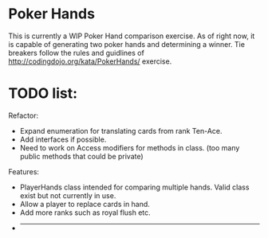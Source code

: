 # Poker Hands

This is currently a WIP Poker Hand comparison exercise. As of right now, it is capable of generating two poker hands and determining a winner. Tie breakers follow the rules and guidlines of http://codingdojo.org/kata/PokerHands/ exercise. 

# TODO list:

Refactor:
  - Expand enumeration for translating cards from rank Ten-Ace.
  - Add interfaces if possible.
  - Need to work on Access modifiers for methods in class. (too many public methods that could be private)
  
Features:
  - PlayerHands class intended for comparing multiple hands. Valid class exist but not currently in use.
  - Allow a player to replace cards in hand.
  - Add more ranks such as royal flush etc.
  - ______
